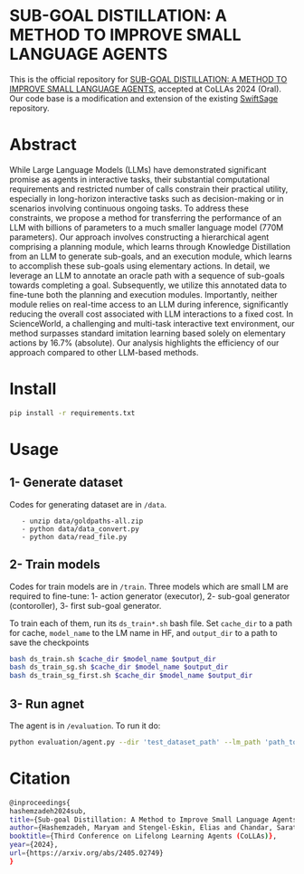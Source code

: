 # SUB-GOAL DISTILLATION: A METHOD TO IMPROVE SMALL LANGUAGE AGENTS

This is the official repository for [SUB-GOAL DISTILLATION: A METHOD TO IMPROVE SMALL LANGUAGE AGENTS](https://arxiv.org/abs/2405.02749), accepted at CoLLAs 2024 (Oral). Our code base is a modification and extension of the existing [SwiftSage](https://github.com/yuchenlin/SwiftSage) repository.


# Abstract

While Large Language Models (LLMs) have demonstrated significant promise as agents in interactive tasks, their substantial computational requirements and restricted number of calls constrain their practical utility, especially in long-horizon interactive tasks such as decision-making or in scenarios involving continuous ongoing tasks. To address these constraints, we propose a method for transferring the performance of an LLM with billions of parameters to a much smaller language model (770M parameters). Our approach involves constructing a hierarchical agent comprising a planning module, which learns through Knowledge Distillation from an LLM to generate sub-goals, and an execution module, which learns to accomplish these sub-goals using elementary actions. In detail, we leverage an LLM to annotate an oracle path with a sequence of sub-goals towards completing a goal. Subsequently, we utilize this annotated data to fine-tune both the planning and execution modules. Importantly, neither module relies on real-time access to an LLM during inference, significantly reducing the overall cost associated with LLM interactions to a fixed cost. In ScienceWorld, a challenging and multi-task interactive text environment, our method surpasses standard imitation learning based solely on elementary actions by 16.7% (absolute). Our analysis highlights the efficiency of our approach compared to other LLM-based methods. 


# Install

```bash
pip install -r requirements.txt
```

# Usage
## 1- Generate dataset

Codes for generating dataset are in `/data`.

       - unzip data/goldpaths-all.zip
       - python data/data_convert.py
       - python data/read_file.py

## 2- Train models

Codes for train models are in `/train`. Three models which are small LM are required to fine-tune: 1- action generator (executor), 2- sub-goal generator (contoroller), 3- first sub-goal generator. 

To train each of them, run its `ds_train*.sh` bash file. Set `cache_dir` to a path for cache, `model_name` to the LM name in HF, and `output_dir` to a path to save the checkpoints

```bash
bash ds_train.sh $cache_dir $model_name $output_dir
bash ds_train_sg.sh $cache_dir $model_name $output_dir
bash ds_train_sg_first.sh $cache_dir $model_name $output_dir
```

## 3- Run agnet 


The agent is in `/evaluation`. To run it do:

```bash
python evaluation/agent.py --dir 'test_dataset_path' --lm_path 'path_to_executor' --sg_lm_path 'path_to_controller' --Fsg_lm_path 'path_to_first_sg_generator'
```



# Citation

```bash
@inproceedings{
hashemzadeh2024sub,
title={Sub-goal Distillation: A Method to Improve Small Language Agents},
author={Hashemzadeh, Maryam and Stengel-Eskin, Elias and Chandar, Sarath and Cote, Marc-Alexandre},
booktitle={Third Conference on Lifelong Learning Agents (CoLLAs)},
year={2024},
url={https://arxiv.org/abs/2405.02749}
}
```

